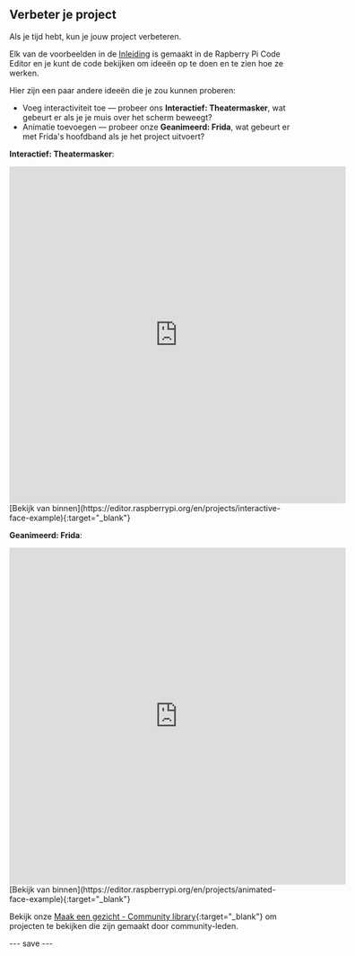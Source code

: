 ## Verbeter je project

Als je tijd hebt, kun je jouw project verbeteren.

Elk van de voorbeelden in de [Inleiding](.) is gemaakt in de Rapberry Pi Code Editor en je kunt de code bekijken om ideeën op te doen en te zien hoe ze werken.

Hier zijn een paar andere ideeën die je zou kunnen proberen:
- Voeg interactiviteit toe — probeer ons **Interactief: Theatermasker**, wat gebeurt er als je je muis over het scherm beweegt?
- Animatie toevoegen — probeer onze **Geanimeerd: Frida**, wat gebeurt er met Frida's hoofdband als je het project uitvoert?

**Interactief: Theatermasker**:
<iframe src="https://editor.raspberrypi.org/en/embed/viewer/interactive-face-example" width="600" height="600" frameborder="0" marginwidth="0" marginheight="0" allowfullscreen>
</iframe> [Bekijk van binnen](https://editor.raspberrypi.org/en/projects/interactive-face-example){:target="_blank"}

**Geanimeerd: Frida**:
<iframe src="https://editor.raspberrypi.org/en/embed/viewer/animated-face-example" width="600" height="600" frameborder="0" marginwidth="0" marginheight="0" allowfullscreen>
</iframe> [Bekijk van binnen](https://editor.raspberrypi.org/en/projects/animated-face-example){:target="_blank"}

Bekijk onze [Maak een gezicht - Community library](https://wke.lt/w/s/8sVH4f){:target="_blank"} om projecten te bekijken die zijn gemaakt door community-leden.

--- save ---
